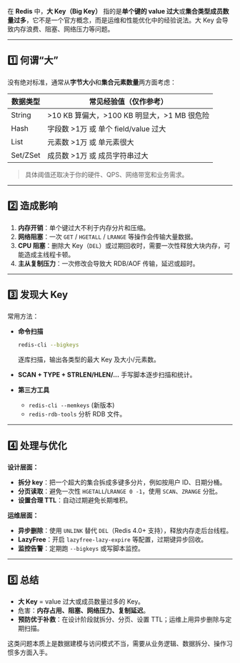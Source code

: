 
在 **Redis** 中，**大 Key（Big Key）** 指的是**单个键的 value 过大**或**集合类型成员数量过多**，它不是一个官方概念，而是运维和性能优化中的经验说法。大 Key 会导致内存浪费、阻塞、网络压力等问题。

---

## 1️⃣ 何谓“大”

没有绝对标准，通常从**字节大小**和**集合元素数量**两方面考虑：

| 数据类型     | 常见经验值（仅作参考）                      |
| -------- | -------------------------------- |
| String   | >10 KB 算偏大，>100 KB 明显大，>1 MB 很危险 |
| Hash     | 字段数 >1万 或 单个 field/value 过大      |
| List     | 元素数 >1万 或 单元素很大                  |
| Set/ZSet | 成员数 >1万 或 成员字符串过大                |

> 具体阈值还取决于你的硬件、QPS、网络带宽和业务需求。

---

## 2️⃣ 造成影响

1. **内存开销**：单个键过大不利于内存分片和压缩。
2. **网络阻塞**：一次 `GET` / `HGETALL` / `LRANGE` 等操作会传输大量数据。
3. **CPU 阻塞**：删除大 Key（`DEL`）或过期回收时，需要一次性释放大块内存，可能造成主线程卡顿。
4. **主从复制压力**：一次修改会导致大 RDB/AOF 传输，延迟或超时。

---

## 3️⃣ 发现大 Key

常用方法：

* **命令扫描**

  ```bash
  redis-cli --bigkeys
  ```

  逐库扫描，输出各类型的最大 Key 及大小/元素数。
* **SCAN + TYPE + STRLEN/HLEN/...**
  手写脚本逐步扫描和统计。
* **第三方工具**

  * `redis-cli --memkeys` (新版本)
  * `redis-rdb-tools` 分析 RDB 文件。

---

## 4️⃣ 处理与优化

**设计层面：**

* **拆分 key**：把一个超大的集合拆成多键多分片，例如按用户 ID、日期分桶。
* **分页读取**：避免一次性 `HGETALL`/`LRANGE 0 -1`，使用 `SCAN`、`ZRANGE` 分批。
* **设置合理 TTL**：自动过期避免长期堆积。

**运维层面：**

* **异步删除**：使用 `UNLINK` 替代 `DEL`（Redis 4.0+ 支持），释放内存走后台线程。
* **LazyFree**：开启 `lazyfree-lazy-expire` 等配置，过期键异步回收。
* **监控告警**：定期跑 `--bigkeys` 或写脚本监控。

---

## 5️⃣ 总结

* **大 Key** = value 过大或成员数量过多的 Key。
* 危害：**内存占用、阻塞、网络压力、复制延迟**。
* **预防优于补救**：在设计阶段就拆分、分页、设置 TTL；运维上用异步删除与定期扫描。

这类问题本质上是数据建模与访问模式不当，需要从业务逻辑、数据拆分、操作习惯多方面入手。
